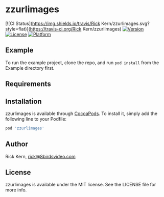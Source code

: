 # zzurlimages

[![CI Status](https://img.shields.io/travis/Rick Kern/zzurlimages.svg?style=flat)](https://travis-ci.org/Rick Kern/zzurlimages)
[![Version](https://img.shields.io/cocoapods/v/zzurlimages.svg?style=flat)](https://cocoapods.org/pods/zzurlimages)
[![License](https://img.shields.io/cocoapods/l/zzurlimages.svg?style=flat)](https://cocoapods.org/pods/zzurlimages)
[![Platform](https://img.shields.io/cocoapods/p/zzurlimages.svg?style=flat)](https://cocoapods.org/pods/zzurlimages)

## Example

To run the example project, clone the repo, and run `pod install` from the Example directory first.

## Requirements

## Installation

zzurlimages is available through [CocoaPods](https://cocoapods.org). To install
it, simply add the following line to your Podfile:

```ruby
pod 'zzurlimages'
```

## Author

Rick Kern, rick@8birdsvideo.com

## License

zzurlimages is available under the MIT license. See the LICENSE file for more info.
